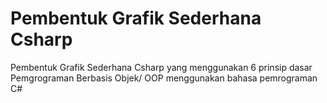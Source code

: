 # Pembentuk Grafik Sederhana Csharp
 Pembentuk Grafik Sederhana Csharp yang menggunakan 6 prinsip dasar Pemgrograman Berbasis Objek/ OOP menggunakan bahasa pemrograman C#
